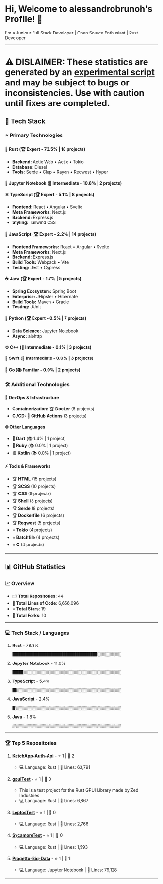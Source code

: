 # Hi, Welcome to alessandrobrunoh's Profile! 👋

I'm a Juniour Full Stack Developer | Open Source Enthusiast | Rust Developer 

---
# ⚠️ DISLAIMER: These statistics are generated by an [experimental script](https://github.com/alessandrobrunoh/git-user-readme-autoupdater) and may be subject to bugs or inconsistencies. Use with caution until fixes are completed.

## 🚀 Tech Stack

### ⭐ Primary Technologies

#### 🦀 Rust (🏆 Expert - 73.5% | 18 projects)

- **Backend:** Actix Web • Actix • Tokio
- **Database:** Diesel
- **Tools:** Serde • Clap • Rayon • Reqwest • Hyper

#### 📓 Jupyter Notebook (💫 Intermediate - 10.8% | 2 projects)


#### ⚛️ TypeScript (🏆 Expert - 5.1% | 8 projects)

- **Frontend:** React • Angular • Svelte
- **Meta Frameworks:** Next.js
- **Backend:** Express.js
- **Styling:** Tailwind CSS

#### 💛 JavaScript (🏆 Expert - 2.2% | 14 projects)

- **Frontend Frameworks:** React • Angular • Svelte
- **Meta Frameworks:** Next.js
- **Backend:** Express.js
- **Build Tools:** Webpack • Vite
- **Testing:** Jest • Cypress

#### ☕ Java (🏆 Expert - 1.7% | 5 projects)

- **Spring Ecosystem:** Spring Boot
- **Enterprise:** JHipster • Hibernate
- **Build Tools:** Maven • Gradle
- **Testing:** JUnit

#### 🐍 Python (🏆 Expert - 0.5% | 7 projects)

- **Data Science:** Jupyter Notebook
- **Async:** aiohttp

#### ⚙️ C++ (💫 Intermediate - 0.1% | 3 projects)


#### 🍎 Swift (💫 Intermediate - 0.0% | 3 projects)


#### 🔵 Go (📚 Familiar - 0.0% | 2 projects)


### 🛠️ Additional Technologies

#### 🚀 DevOps & Infrastructure

- **Containerization:** 🏆 **Docker** (5 projects)
- **CI/CD:** 💫 **GitHub Actions** (3 projects)

#### 🌐 Other Languages

- 🎯 **Dart** (📚 1.4% | 1 project)
- 💎 **Ruby** (📚 0.0% | 1 project)
- 🟣 **Kotlin** (📚 0.0% | 1 project)

#### ⚡ Tools & Frameworks

- 🏆 **HTML** (15 projects)
- 🏆 **SCSS** (10 projects)
- 🏆 **CSS** (9 projects)
- 🏆 **Shell** (8 projects)
- 🏆 **Serde** (8 projects)
- 🏆 **Dockerfile** (6 projects)
- 🏆 **Reqwest** (5 projects)
- ⭐ **Tokio** (4 projects)
- ⭐ **Batchfile** (4 projects)
- ⭐ **C** (4 projects)

---

## 📊 GitHub Statistics

### 📈 Overview

- 🗂️ **Total Repositories**: 44
- 📝 **Total Lines of Code**: 6,656,096
- ⭐ **Total Stars**: 19
- 🔱 **Total Forks**: 10

---

### 💻 Tech Stack / Languages

1. **Rust** - 78.8%
   ```
   ███████████████████████████████████████░░░░░░░░░░░
   ```

2. **Jupyter Notebook** - 11.6%
   ```
   █████░░░░░░░░░░░░░░░░░░░░░░░░░░░░░░░░░░░░░░░░░░░░░
   ```

3. **TypeScript** - 5.4%
   ```
   ██░░░░░░░░░░░░░░░░░░░░░░░░░░░░░░░░░░░░░░░░░░░░░░░░
   ```

4. **JavaScript** - 2.4%
   ```
   █░░░░░░░░░░░░░░░░░░░░░░░░░░░░░░░░░░░░░░░░░░░░░░░░░
   ```

5. **Java** - 1.8%
   ```
   ░░░░░░░░░░░░░░░░░░░░░░░░░░░░░░░░░░░░░░░░░░░░░░░░░░
   ```

---

### 🏆 Top 5 Repositories

1. **[KetchApp-Auth-Api](https://github.com/alessandrobrunoh/KetchApp-Auth-Api)** - ⭐ 1 | 🔱 2
   - 💻 Language: Rust | 📝 Lines: 63,791

2. **[gpuiTest](https://github.com/alessandrobrunoh/gpuiTest)** - ⭐ 1 | 🔱 0
   - This is a test project for the Rust GPUI Library made by Zed Industries
   - 💻 Language: Rust | 📝 Lines: 6,867

3. **[LeptosTest](https://github.com/alessandrobrunoh/LeptosTest)** - ⭐ 1 | 🔱 0
   - 💻 Language: Rust | 📝 Lines: 2,766

4. **[SycamoreTest](https://github.com/alessandrobrunoh/SycamoreTest)** - ⭐ 1 | 🔱 0
   - 💻 Language: Rust | 📝 Lines: 1,593

5. **[Progetto-Big-Data](https://github.com/alessandrobrunoh/Progetto-Big-Data)** - ⭐ 1 | 🔱 1
   - 💻 Language: Jupyter Notebook | 📝 Lines: 79,128

---
